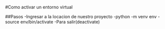 #Como activar un entorno virtual

##Pasos
-Ingresar a la locacion de nuestro proyecto
-python -m venv env
-source env/bin/activate
-Para salir(deactivate)